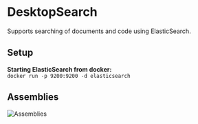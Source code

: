 
# DesktopSearch

Supports searching of documents and code using ElasticSearch.

## Setup

**Starting ElasticSearch from docker:**\
``` docker run -p 9200:9200 -d elasticsearch ```

## Assemblies
![Assemblies](./Documents/Images/Assemblies.png)